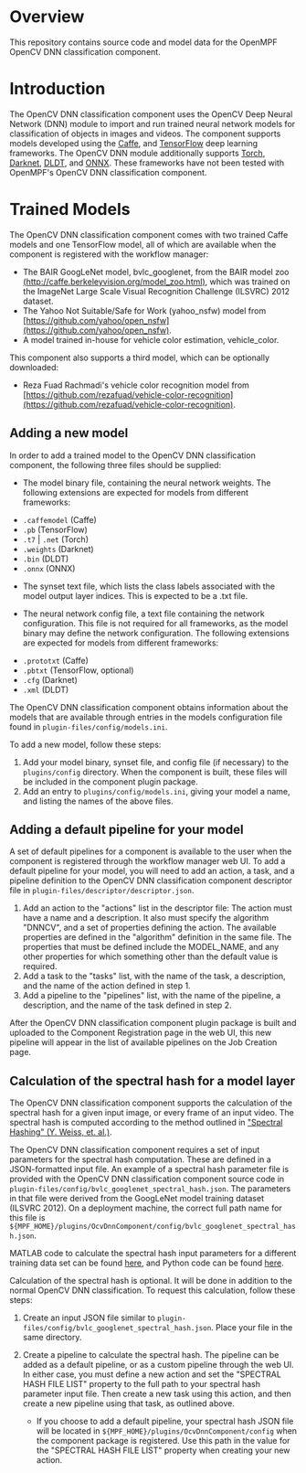# Overview

This repository contains source code and model data for the OpenMPF OpenCV DNN classification component.

# Introduction

The OpenCV DNN classification component uses the OpenCV Deep Neural Network (DNN) module to import and run trained neural network models for classification of objects in images and videos. The component supports models developed using the [Caffe](http://caffe.berkeleyvision.org), and [TensorFlow](https://www.tensorflow.org/) deep learning frameworks. The OpenCV DNN module additionally supports [Torch](http://torch.ch/), [Darknet](https://pjreddie.com/darknet/), [DLDT](https://software.intel.com/openvino-toolkit), and [ONNX](https://onnx.ai/). These frameworks have not been tested with OpenMPF's OpenCV DNN classification component.

# Trained Models

The OpenCV DNN classification component comes with two trained Caffe models and one TensorFlow model, all of which are available when the component is registered with the workflow manager:

* The BAIR GoogLeNet model, bvlc_googlenet, from the BAIR model zoo [(http://caffe.berkeleyvision.org/model_zoo.html)](http://caffe.berkeleyvision.org/model_zoo.html), which was trained on the ImageNet Large Scale Visual Recognition Challenge (ILSVRC) 2012 dataset.
* The Yahoo Not Suitable/Safe for Work (yahoo_nsfw) model from [https://github.com/yahoo/open_nsfw](https://github.com/yahoo/open_nsfw).
* A model trained in-house for vehicle color estimation, vehicle_color.

This component also supports a third model, which can be optionally downloaded:

* Reza Fuad Rachmadi's vehicle color recognition model from [https://github.com/rezafuad/vehicle-color-recognition](https://github.com/rezafuad/vehicle-color-recognition).

## Adding a new model

In order to add a trained model to the OpenCV DNN classification component, the following three files should be supplied:

* The model binary file, containing the neural network weights. The following extensions are expected for models from different frameworks:
- `.caffemodel` (Caffe)
- `.pb` (TensorFlow)
- `.t7` | `.net` (Torch)
- `.weights` (Darknet)
- `.bin` (DLDT)
- `.onnx` (ONNX)

* The synset text file, which lists the class labels associated with the model output layer indices. This is expected to be a .txt file.

* The neural network config file, a text file containing the network configuration. This file is not required for all frameworks, as the model binary may define the network configuration. The following extensions are expected for models from different frameworks:
- `.prototxt` (Caffe)
- `.pbtxt` (TensorFlow, optional)
- `.cfg` (Darknet)
- `.xml` (DLDT)

The OpenCV DNN classification component obtains information about the models that are available through entries in the models configuration file found in `plugin-files/config/models.ini`.

To add a new model, follow these steps:

1. Add your model binary, synset file, and config file (if necessary) to the `plugins/config` directory. When the component is built, these files will be included in the component plugin package.
2. Add an entry to `plugins/config/models.ini`, giving your model a name, and listing the names of the above files.

## Adding a default pipeline for your model

A set of default pipelines for a component is available to the user when the component is registered through the workflow manager web UI. To add a default pipeline for your model, you will need to add an action, a task, and a pipeline definition to the OpenCV DNN classification component descriptor file in `plugin-files/descriptor/descriptor.json`.

1. Add an action to the "actions" list in the descriptor file: The action must have a name and a description. It also must specify the algorithm "DNNCV", and a set of properties defining the action. The available properties are defined in the "algorithm" definition in the same file. The properties that must be defined include the MODEL_NAME, and any other properties for which something other than the default value is required.
2. Add a task to the "tasks" list, with the name of the task, a description, and the name of the action defined in step 1.
3. Add a pipeline to the "pipelines" list, with the name of the pipeline, a description, and the name of the task defined in step 2.

After the OpenCV DNN classification component plugin package is built and uploaded to the Component Registration page in the web UI, this new pipeline will appear in the list of available pipelines on the Job Creation page.

## Calculation of the spectral hash for a model layer

The OpenCV DNN classification component supports the calculation of the spectral hash for a given input image, or every frame of an input video. The spectral hash is computed according to the method outlined in ["Spectral Hashing" (Y. Weiss, et. al.)](http://papers.nips.cc/paper/3383-spectral-hashing.pdf).

The OpenCV DNN classification component requires a set of input parameters for the spectral hash computation. These are defined in a JSON-formatted input file. An example of a spectral hash parameter file is provided with the OpenCV DNN classification component source code in `plugin-files/config/bvlc_googlenet_spectral_hash.json`. The parameters in that file were derived from the GoogLeNet model training dataset (ILSVRC 2012). On a deployment machine, the correct full path name for this file is `${MPF_HOME}/plugins/OcvDnnComponent/config/bvlc_googlenet_spectral_hash.json`.

MATLAB code to calculate the spectral hash input parameters for a different training data set can be found [here](http://www.cs.huji.ac.il/~yweiss/SpectralHashing/), and Python code can be found [here](https://github.com/wanji/sh).


Calculation of the spectral hash is optional. It will be done in addition to the normal OpenCV DNN classification. To request this calculation, follow these steps:

1. Create an input JSON file similar to `plugin-files/config/bvlc_googlenet_spectral_hash.json`. Place your file in the same directory.

2. Create a pipeline to calculate the spectral hash. The pipeline can be added as a default pipeline, or as a custom pipeline through the web UI. In either case, you must define a new action and set the "SPECTRAL HASH FILE LIST" property to the full path to your spectral hash parameter input file. Then create a new task using this action, and then create a new pipeline using that task, as outlined above.

   - If you choose to add a default pipeline, your spectral hash JSON file will be located in `${MPF_HOME}/plugins/OcvDnnComponent/config` when the component package is registered. Use this path in the value for the "SPECTRAL HASH FILE LIST" property when creating your new action.
